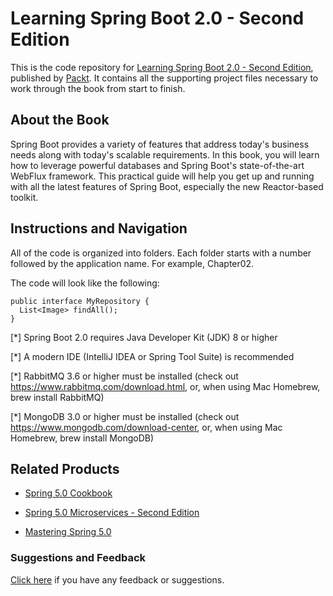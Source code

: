 # Learning Spring Boot 2.0 - Second Edition
This is the code repository for [Learning Spring Boot 2.0 - Second Edition](https://www.packtpub.com/application-development/learning-spring-boot-20-second-edition?utm_source=github&utm_medium=repository&utm_campaign=9781786463784), published by [Packt](https://www.packtpub.com/?utm_source=github). It contains all the supporting project files necessary to work through the book from start to finish.
## About the Book
Spring Boot provides a variety of features that address today's business needs along with today's scalable requirements. In this book, you will learn how to leverage powerful databases and Spring Boot's state-of-the-art WebFlux framework. This practical guide will help you get up and running with all the latest features of Spring Boot, especially the new Reactor-based toolkit.
## Instructions and Navigation
All of the code is organized into folders. Each folder starts with a number followed by the application name. For example, Chapter02.



The code will look like the following:
```
public interface MyRepository {
  List<Image> findAll();
}
```

[*] Spring Boot 2.0 requires Java Developer Kit (JDK) 8 or higher

[*] A modern IDE (IntelliJ IDEA or Spring Tool Suite) is recommended

[*] RabbitMQ 3.6 or higher must be installed (check out https://www.rabbitmq.com/download.html, or, when using Mac Homebrew, brew install RabbitMQ)

[*] MongoDB 3.0 or higher must be installed (check out https://www.mongodb.com/download-center, or, when using Mac Homebrew, brew install MongoDB)

## Related Products
* [Spring 5.0 Cookbook](https://www.packtpub.com/application-development/spring-50-cookbook?utm_source=github&utm_medium=repository&utm_campaign=9781787128316)

* [Spring 5.0 Microservices - Second Edition](https://www.packtpub.com/application-development/spring-50-microservices-second-edition?utm_source=github&utm_medium=repository&utm_campaign=9781787127685)

* [Mastering Spring 5.0](https://www.packtpub.com/application-development/mastering-spring-50?utm_source=github&utm_medium=repository&utm_campaign=9781787123175)

### Suggestions and Feedback
[Click here](https://docs.google.com/forms/d/e/1FAIpQLSe5qwunkGf6PUvzPirPDtuy1Du5Rlzew23UBp2S-P3wB-GcwQ/viewform) if you have any feedback or suggestions.
